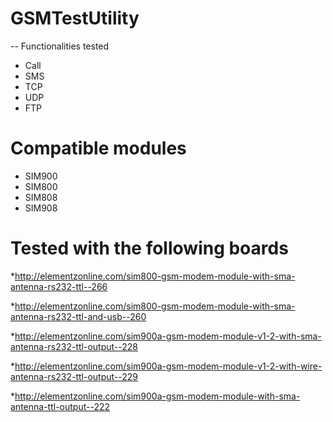 # GSMTestUtility 

-- Functionalities tested
* Call
* SMS
* TCP
* UDP
* FTP

# Compatible modules

* SIM900
* SIM800
* SIM808
* SIM908

# Tested with the following boards

*http://elementzonline.com/sim800-gsm-modem-module-with-sma-antenna-rs232-ttl--266

*http://elementzonline.com/sim800-gsm-modem-module-with-sma-antenna-rs232-ttl-and-usb--260

*http://elementzonline.com/sim900a-gsm-modem-module-v1-2-with-sma-antenna-rs232-ttl-output--228

*http://elementzonline.com/sim900a-gsm-modem-module-v1-2-with-wire-antenna-rs232-ttl-output--229

*http://elementzonline.com/sim900a-gsm-modem-module-with-sma-antenna-ttl-output--222


